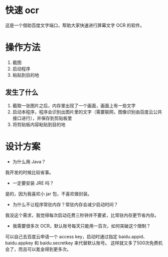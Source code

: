 快速 ocr
=======

这是一个借助百度文字端口，帮助大家快速进行屏幕文字 OCR 的软件。

操作方法
=======

1. 截图
2. 启动程序
3. 粘贴到目的地

发生了什么
--------

1. 截取一张图片之后，内存里出现了一个画面，画面上有一些文字
2. 启动本程序，程序会识别出图片里的文字（需要联网，图像识别由百度云公共接口进行），并保存到剪贴板里
3. 将剪贴板内容粘贴到目的地

设计方案
======

* 为什么用 Java？

我开发的时候比较省事。

* 一定要安装 JRE 吗？

是的，因为我喜欢小 jar 包，不喜欢做封装。

* 为什么不让程序常驻内存？常驻内存会减少启动时间？

我没这个需求，我觉得每次启动花费三秒钟并不要紧，比常驻内存更节省内存。

* 我需要很多次 OCR，默认账号每天只能用一百次，如何突破这个限制？

可以自己去百度云申请一个 access key，启动时通过指定 
baidu.appid、baidu.appkey 和 baidu.secretkey 来代替默认账号。
这样就又多了500次免费机会了，而且可以氪金得到更多次。


